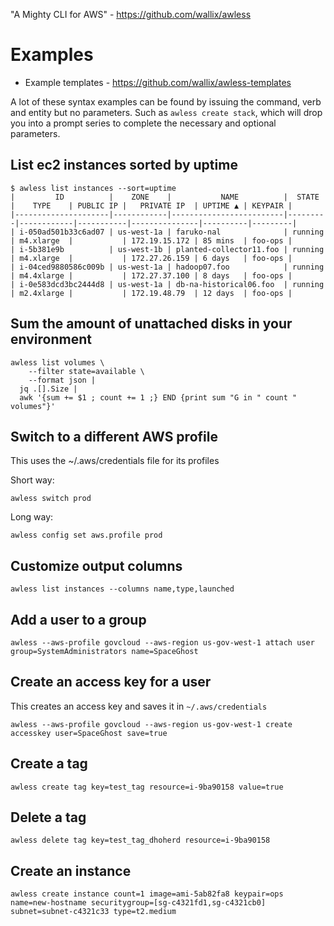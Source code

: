 "A Mighty CLI for AWS" - <https://github.com/wallix/awless>

# Examples

- Example templates - <https://github.com/wallix/awless-templates>

A lot of these syntax examples can be found by issuing the command, verb and entity but no parameters. Such as `awless create stack`, which will drop you into a prompt series to complete the necessary and optional parameters.

## List ec2 instances sorted by uptime

```
$ awless list instances --sort=uptime
|         ID          |    ZONE    |           NAME          |  STATE  |    TYPE    | PUBLIC IP |   PRIVATE IP  | UPTIME ▲ | KEYPAIR |
|---------------------|------------|-------------------------|---------|------------|-----------|---------------|----------|---------|
| i-050ad501b33c6ad07 | us-west-1a | faruko-nal              | running | m4.xlarge  |           | 172.19.15.172 | 85 mins  | foo-ops |
| i-5b381e9b          | us-west-1b | planted-collector11.foo | running | m4.xlarge  |           | 172.27.26.159 | 6 days   | foo-ops |
| i-04ced9880586c009b | us-west-1a | hadoop07.foo            | running | m4.4xlarge |           | 172.27.37.100 | 8 days   | foo-ops |
| i-0e583dcd3bc2444d8 | us-west-1a | db-na-historical06.foo  | running | m2.4xlarge |           | 172.19.48.79  | 12 days  | foo-ops |
```

## Sum the amount of unattached disks in your environment

```
awless list volumes \
    --filter state=available \
    --format json |
  jq .[].Size |
  awk '{sum += $1 ; count += 1 ;} END {print sum "G in " count " volumes"}'
```

## Switch to a different AWS profile

This uses the ~/.aws/credentials file for its profiles

Short way:

```
awless switch prod
```

Long way:

```
awless config set aws.profile prod
```

## Customize output columns

```
awless list instances --columns name,type,launched
```

## Add a user to a group

```
awless --aws-profile govcloud --aws-region us-gov-west-1 attach user group=SystemAdministrators name=SpaceGhost
```

## Create an access key for a user

This creates an access key and saves it in `~/.aws/credentials`

```
awless --aws-profile govcloud --aws-region us-gov-west-1 create accesskey user=SpaceGhost save=true
```

## Create a tag

```
awless create tag key=test_tag resource=i-9ba90158 value=true
```

## Delete a tag

```
awless delete tag key=test_tag_dhoherd resource=i-9ba90158
```

## Create an instance

```
awless create instance count=1 image=ami-5ab82fa8 keypair=ops name=new-hostname securitygroup=[sg-c4321fd1,sg-c4321cb0] subnet=subnet-c4321c33 type=t2.medium
```

